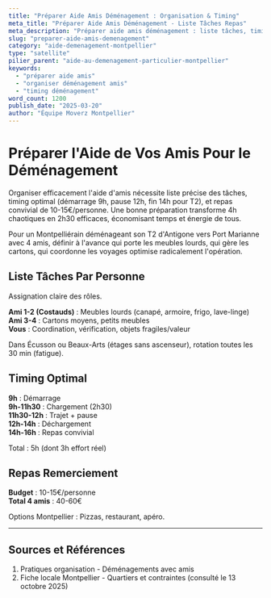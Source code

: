 ```yaml
---
title: "Préparer Aide Amis Déménagement : Organisation & Timing"
meta_title: "Préparer Aide Amis Déménagement - Liste Tâches Repas"
meta_description: "Préparer aide amis déménagement : liste tâches, timing, repas 10-15€/pers. Organisation optimale."
slug: "preparer-aide-amis-demenagement"
category: "aide-demenagement-montpellier"
type: "satellite"
pilier_parent: "aide-au-demenagement-particulier-montpellier"
keywords:
  - "préparer aide amis"
  - "organiser déménagement amis"
  - "timing déménagement"
word_count: 1200
publish_date: "2025-03-20"
author: "Équipe Moverz Montpellier"
---
```


# Préparer l'Aide de Vos Amis Pour le Déménagement

Organiser efficacement l'aide d'amis nécessite liste précise des tâches, timing optimal (démarrage 9h, pause 12h, fin 14h pour T2), et repas convivial de 10-15€/personne. Une bonne préparation transforme 4h chaotiques en 2h30 efficaces, économisant temps et énergie de tous.

Pour un Montpelliérain déménageant son T2 d'Antigone vers Port Marianne avec 4 amis, définir à l'avance qui porte les meubles lourds, qui gère les cartons, qui coordonne les voyages optimise radicalement l'opération.

## Liste Tâches Par Personne

Assignation claire des rôles.

**Ami 1-2 (Costauds)** : Meubles lourds (canapé, armoire, frigo, lave-linge)  
**Ami 3-4** : Cartons moyens, petits meubles  
**Vous** : Coordination, vérification, objets fragiles/valeur

Dans Écusson ou Beaux-Arts (étages sans ascenseur), rotation toutes les 30 min (fatigue).

## Timing Optimal

**9h** : Démarrage  
**9h-11h30** : Chargement (2h30)  
**11h30-12h** : Trajet + pause  
**12h-14h** : Déchargement  
**14h-16h** : Repas convivial

Total : 5h (dont 3h effort réel)

## Repas Remerciement

**Budget** : 10-15€/personne  
**Total 4 amis** : 40-60€

Options Montpellier : Pizzas, restaurant, apéro.

---

## Sources et Références

1. Pratiques organisation - Déménagements avec amis
2. Fiche locale Montpellier - Quartiers et contraintes (consulté le 13 octobre 2025)

